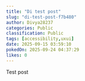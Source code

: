 ```yaml
---
title: "Di test post"
slug: "di-test-post-f7b480"
author: Divya28237
categories: Public
classification: Public
tags: [accessibility,uxui]
date: 2025-09-15 03:59:10 
pokedOn: 2025-09-24 04:37:29 
likes: 0
---
```


Test post